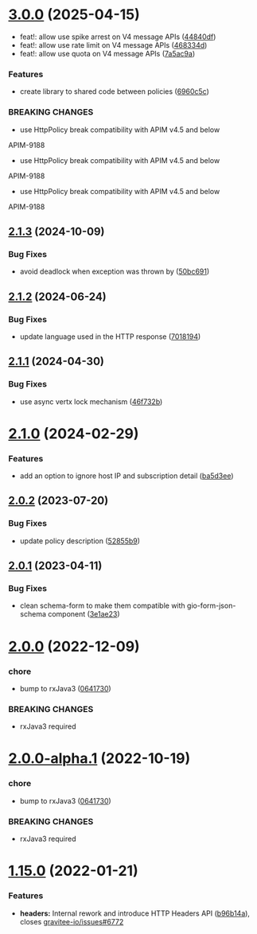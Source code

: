 # [3.0.0](https://github.com/gravitee-io/gravitee-policy-ratelimit/compare/2.1.3...3.0.0) (2025-04-15)


* feat!: allow use spike arrest on V4 message APIs ([44840df](https://github.com/gravitee-io/gravitee-policy-ratelimit/commit/44840dff1a0e4b25527523f91bbc09f3e854970f))
* feat!: allow use rate limit on V4 message APIs ([468334d](https://github.com/gravitee-io/gravitee-policy-ratelimit/commit/468334dc522b706f81e6a1abd90d2a387bf45e33))
* feat!: allow use quota on V4 message APIs ([7a5ac9a](https://github.com/gravitee-io/gravitee-policy-ratelimit/commit/7a5ac9adef185aefea217ceb003cc69e4ea031a8))


### Features

* create library to shared code between policies ([6960c5c](https://github.com/gravitee-io/gravitee-policy-ratelimit/commit/6960c5c69f034ab5695e5664badc54a6b755e25e))


### BREAKING CHANGES

* use HttpPolicy break compatibility with APIM v4.5 and below

APIM-9188
* use HttpPolicy break compatibility with APIM v4.5 and below

APIM-9188
* use HttpPolicy break compatibility with APIM v4.5 and below

APIM-9188

## [2.1.3](https://github.com/gravitee-io/gravitee-policy-ratelimit/compare/2.1.2...2.1.3) (2024-10-09)


### Bug Fixes

* avoid deadlock when exception was thrown by ([50bc691](https://github.com/gravitee-io/gravitee-policy-ratelimit/commit/50bc691bbb2c56bdcc1464d33af9a67e3e14cb91))

## [2.1.2](https://github.com/gravitee-io/gravitee-policy-ratelimit/compare/2.1.1...2.1.2) (2024-06-24)


### Bug Fixes

* update language used in the HTTP response ([7018194](https://github.com/gravitee-io/gravitee-policy-ratelimit/commit/7018194597ba60bc25b7e48256dbecde4fc6d7d7))

## [2.1.1](https://github.com/gravitee-io/gravitee-policy-ratelimit/compare/2.1.0...2.1.1) (2024-04-30)


### Bug Fixes

* use async vertx lock mechanism ([46f732b](https://github.com/gravitee-io/gravitee-policy-ratelimit/commit/46f732b43236cc81dce35ec4aef6990b3c63ea83))

# [2.1.0](https://github.com/gravitee-io/gravitee-policy-ratelimit/compare/2.0.2...2.1.0) (2024-02-29)


### Features

* add an option to ignore host IP and subscription detail ([ba5d3ee](https://github.com/gravitee-io/gravitee-policy-ratelimit/commit/ba5d3ee6349c9fce9ad15f82ac7f0bc4a95adfba))

## [2.0.2](https://github.com/gravitee-io/gravitee-policy-ratelimit/compare/2.0.1...2.0.2) (2023-07-20)


### Bug Fixes

* update policy description ([52855b9](https://github.com/gravitee-io/gravitee-policy-ratelimit/commit/52855b9e978192eaef5e98e374775390832874fb))

## [2.0.1](https://github.com/gravitee-io/gravitee-policy-ratelimit/compare/2.0.0...2.0.1) (2023-04-11)


### Bug Fixes

* clean schema-form to make them compatible with gio-form-json-schema component ([3e1ae23](https://github.com/gravitee-io/gravitee-policy-ratelimit/commit/3e1ae23b5f70f2f663259e6cee4d5b033761a71c))

# [2.0.0](https://github.com/gravitee-io/gravitee-policy-ratelimit/compare/1.15.0...2.0.0) (2022-12-09)


### chore

* bump to rxJava3 ([0641730](https://github.com/gravitee-io/gravitee-policy-ratelimit/commit/064173010225c118982d2805e0a7377a6f46ca13))


### BREAKING CHANGES

* rxJava3 required

# [2.0.0-alpha.1](https://github.com/gravitee-io/gravitee-policy-ratelimit/compare/1.15.0...2.0.0-alpha.1) (2022-10-19)


### chore

* bump to rxJava3 ([0641730](https://github.com/gravitee-io/gravitee-policy-ratelimit/commit/064173010225c118982d2805e0a7377a6f46ca13))


### BREAKING CHANGES

* rxJava3 required

# [1.15.0](https://github.com/gravitee-io/gravitee-policy-ratelimit/compare/1.14.0...1.15.0) (2022-01-21)


### Features

* **headers:** Internal rework and introduce HTTP Headers API ([b96b14a](https://github.com/gravitee-io/gravitee-policy-ratelimit/commit/b96b14ad3a64848cd7d8e94742331d65317a6862)), closes [gravitee-io/issues#6772](https://github.com/gravitee-io/issues/issues/6772)
